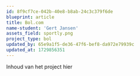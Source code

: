 ```yaml
---
id: 8f9cf7ce-042b-40e8-b8ab-24c3c379f6de
blueprint: article
title: Bol.com
name-student: 'Gert Jansen'
assets_field: sportly.png
project_type: bol
updated_by: 65e9a1f5-de36-47f6-bef8-da972e79939c
updated_at: 1729856351
---
```

Inhoud van het project hier